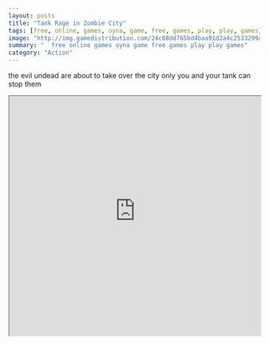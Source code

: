 ```yaml
---
layout: posts
title: "Tank Rage in Zombie City"
tags: [free, online, games, oyna, game, free, games, play, play, games]
image: "http://img.gamedistribution.com/24c88dd765bd4baa91d2a4c2533299a5.jpg"
summary: "  free online games oyna game free games play play games"
category: "Action"
---
```


the evil undead are about to take over the city only you and your tank can stop them

<iframe width="100%" height="480px;" src="http://flash.gamedistribution.com?game=24c88dd765bd4baa91d2a4c2533299a5"></iframe>